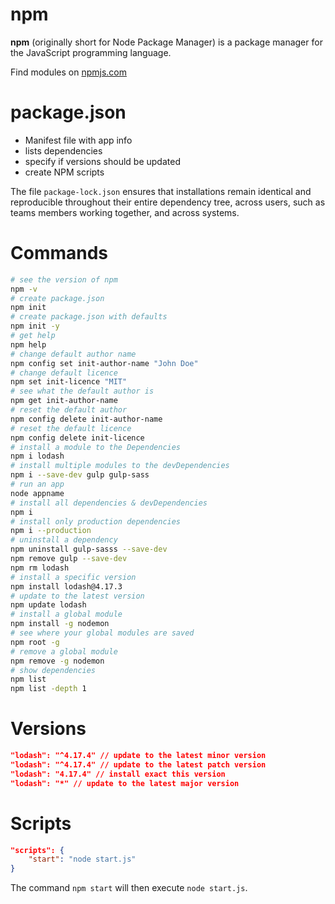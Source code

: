 # npm

**npm** (originally short for Node Package Manager) is a package manager for the JavaScript programming language.

Find modules on [npmjs.com](https://www.npmjs.com/)

# package.json

- Manifest file with app info
- lists dependencies
- specify if versions should be updated
- create NPM scripts

The file `package-lock.json` ensures that installations remain identical and reproducible throughout their entire dependency tree, across users, such as teams members working together, and across systems.

# Commands

```bash
# see the version of npm
npm -v
# create package.json
npm init
# create package.json with defaults
npm init -y
# get help
npm help
# change default author name
npm config set init-author-name "John Doe"
# change default licence
npm set init-licence "MIT"
# see what the default author is
npm get init-author-name
# reset the default author
npm config delete init-author-name
# reset the default licence
npm config delete init-licence
# install a module to the Dependencies
npm i lodash
# install multiple modules to the devDependencies
npm i --save-dev gulp gulp-sass
# run an app
node appname
# install all dependencies & devDependencies
npm i
# install only production dependencies
npm i --production
# uninstall a dependency
npm uninstall gulp-sasss --save-dev
npm remove gulp --save-dev
npm rm lodash
# install a specific version
npm install lodash@4.17.3
# update to the latest version
npm update lodash
# install a global module
npm install -g nodemon
# see where your global modules are saved
npm root -g
# remove a global module
npm remove -g nodemon
# show dependencies
npm list
npm list -depth 1
```

# Versions

```json
"lodash": "^4.17.4" // update to the latest minor version
"lodash": "^4.17.4" // update to the latest patch version
"lodash": "4.17.4" // install exact this version
"lodash": "*" // update to the latest major version
```

# Scripts

```json
"scripts": {
	"start": "node start.js"
}
```

The command `npm start` will then execute `node start.js`.
